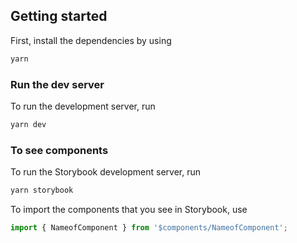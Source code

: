 ## Getting started

First, install the dependencies by using

```bash
yarn
```

### Run the dev server

To run the development server, run

```bash
yarn dev
```

### To see components

To run the Storybook development server, run

```bash
yarn storybook
```

To import the components that you see in Storybook, use

```javascript
import { NameofComponent } from '$components/NameofComponent';
```
